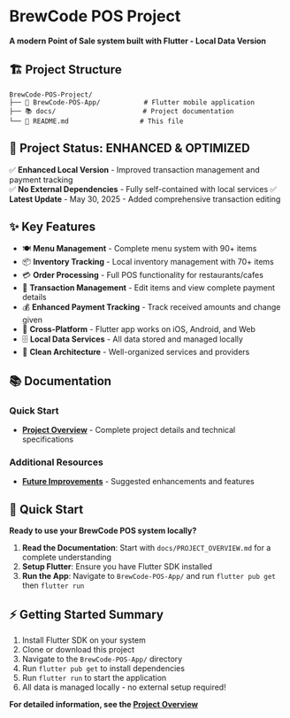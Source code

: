 # BrewCode POS Project

**A modern Point of Sale system built with Flutter - Local Data Version**

## 🏗️ Project Structure

```
BrewCode-POS-Project/
├── 📱 BrewCode-POS-App/           # Flutter mobile application
├── 📚 docs/                      # Project documentation
└── 📄 README.md                  # This file
```

## 🎯 Project Status: ENHANCED & OPTIMIZED

✅ **Enhanced Local Version** - Improved transaction management and payment tracking  
✅ **No External Dependencies** - Fully self-contained with local services
✅ **Latest Update** - May 30, 2025 - Added comprehensive transaction editing

## ✨ Key Features

- 🍽️ **Menu Management** - Complete menu system with 90+ items
- 📦 **Inventory Tracking** - Local inventory management with 70+ items  
- 💳 **Order Processing** - Full POS functionality for restaurants/cafes
- 📝 **Transaction Management** - Edit items and view complete payment details
- 💰 **Enhanced Payment Tracking** - Track received amounts and change given
- 📱 **Cross-Platform** - Flutter app works on iOS, Android, and Web
- 🗄️ **Local Data Services** - All data stored and managed locally
- 🔧 **Clean Architecture** - Well-organized services and providers

## 📚 Documentation

### Quick Start
- **[Project Overview](docs/PROJECT_OVERVIEW.md)** - Complete project details and technical specifications

### Additional Resources
- **[Future Improvements](docs/FUTURE_IMPROVEMENTS.md)** - Suggested enhancements and features

## 🚀 Quick Start

**Ready to use your BrewCode POS system locally?**

1. **Read the Documentation**: Start with `docs/PROJECT_OVERVIEW.md` for a complete understanding
2. **Setup Flutter**: Ensure you have Flutter SDK installed
3. **Run the App**: Navigate to `BrewCode-POS-App/` and run `flutter pub get` then `flutter run`

## ⚡ Getting Started Summary

1. Install Flutter SDK on your system
2. Clone or download this project
3. Navigate to the `BrewCode-POS-App/` directory
4. Run `flutter pub get` to install dependencies
5. Run `flutter run` to start the application
6. All data is managed locally - no external setup required!

**For detailed information, see the [Project Overview](docs/PROJECT_OVERVIEW.md)**

